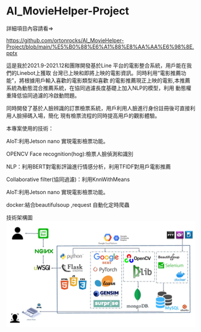 # AI_MovieHelper-Project

詳細項目內容請看=>

https://github.com/ortonrocks/AI_MovieHelper-Project/blob/main/%E5%B0%88%E6%A1%88%E8%AA%AA%E6%98%8E.pptx

  這是我於2021.9-2021.12和團隊開發基於Line 平台的電影整合系統，用戶能在我們的Linebot上獲取
台灣已上映和即將上映的電影資訊。同時利用“電影推薦功能”，將根據用戶輸入喜歡的電影類型和喜歡
的電影推薦現正上映的電影,本推薦系統為動態混合推薦系統，在協同過濾長度基礎上加入NLP的模型，利用
動態權重降低協同過濾的冷啟動問題。

同時開發了基於人臉辨識的訂票檢票系統，用戶利用人臉進行身份註冊後可直接利用人臉掃碼入場，簡化
現有檢票流程的同時提高用戶的觀影體驗。

本專案使用的技術：

AIoT:利用Jetson nano 實現電影檢票功能。

OPENCV Face recognition(hog):檢票人臉偵測和識別

NLP：利用BERT對電影評論進行情感分析，利用TFIDF對用戶電影推薦

Collaborative filter(協同過濾)：利用KnnWithMeans

AIoT:利用Jetson nano 實現電影檢票功能。

docker:結合beautifulsoup ,request 自動化定時爬蟲 





技術架構圖![alt text](https://raw.githubusercontent.com/ortonrocks/AI_MovieHelper-Project/main/structure.jpg?raw=true)


